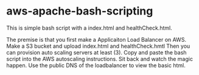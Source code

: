 # aws-apache-bash-scripting

This is simple bash script with a index.html and healthCheck.html.

The premise is that you first make a Applicaiton Load Balancer on AWS.
Make a S3 bucket and upload index.html and healthCheck.hmtl
Then you can provision auto scaling servers at least (3). 
Copy and paste the bash script into the AWS autoscaling instructions.
Sit back and watch the magic happen.
Use the public DNS of the loadbalancer to view the basic html.

